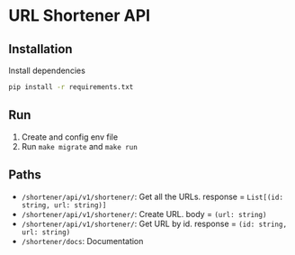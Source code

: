 # URL Shortener API

## Installation

Install dependencies

```bash
pip install -r requirements.txt
```

## Run

1. Create and config env file
2. Run `make migrate` and `make run`

## Paths

- `/shortener/api/v1/shortener/`: Get all the URLs. response = `List[(id: string, url: string)]`
- `/shortener/api/v1/shortener/`: Create URL. body = `(url: string)`
- `/shortener/api/v1/shortener/`: Get URL by id. response = `(id: string, url: string)`
- `/shortener/docs`: Documentation

